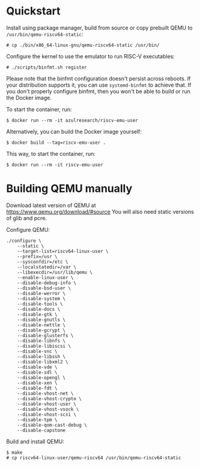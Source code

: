# Quickstart

Install using package manager, build from source or 
copy prebuilt QEMU to `/usr/bin/qemu-riscv64-static`:

    # cp ./bin/x86_64-linux-gnu/qemu-riscv64-static /usr/bin/

Configure the kernel to use the emulator to run RISC-V executables:

    # ./scripts/binfmt.sh register

Please note that the binfmt configuration doesn't persist across reboots.
If your distribution supports it, you can use `systemd-binfmt` to achieve that.
If you don't properly configure binfmt, then you won't be able to build or run
the Docker image.

To start the container, run:

    $ docker run --rm -it azulresearch/riscv-emu-user

Alternatively, you can build the Docker image yourself:

    $ docker build --tag=riscv-emu-user .

This way, to start the container, run:

    $ docker run --rm -it riscv-emu-user

# Building QEMU manually

Download latest version of QEMU at https://www.qemu.org/download/#source
You will also need static versions of glib and pcre.

Configure QEMU:

```
./configure \
    --static \
    --target-list=riscv64-linux-user \
    --prefix=/usr \
    --sysconfdir=/etc \
    --localstatedir=/var \
    --libexecdir=/usr/lib/qemu \
    --enable-linux-user \
    --disable-debug-info \
    --disable-bsd-user \
    --disable-werror \
    --disable-system \
    --disable-tools \
    --disable-docs \
    --disable-gtk \
    --disable-gnutls \
    --disable-nettle \
    --disable-gcrypt \
    --disable-glusterfs \
    --disable-libnfs \
    --disable-libiscsi \
    --disable-vnc \
    --disable-libssh \
    --disable-libxml2 \
    --disable-vde \
    --disable-sdl \
    --disable-opengl \
    --disable-xen \
    --disable-fdt \
    --disable-vhost-net \
    --disable-vhost-crypto \
    --disable-vhost-user \
    --disable-vhost-vsock \
    --disable-vhost-scsi \
    --disable-tpm \
    --disable-qom-cast-debug \
    --disable-capstone
```

Build and install QEMU:

    $ make
    # cp riscv64-linux-user/qemu-riscv64 /usr/bin/qemu-riscv64-static
